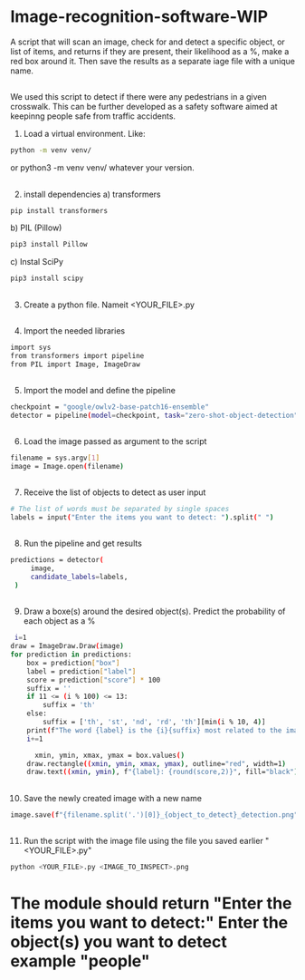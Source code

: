 # Image-recognition-software-WIP
A script that will scan an image, check for and detect a specific object, or list of items, and returns if they are present, their likelihood as a %, make a red box around it. Then save the results as a separate iage file with a unique name.
##
We used this script to detect if there were any pedestrians in a given crosswalk. This can be further developed as a safety software aimed at keepinng people safe from traffic accidents.

1) Load a virtual environment. Like:
```bash
python -m venv venv/
``` 
or python3 -m venv venv/
whatever your version.
##

2) install dependencies
a) transformers
```bash
pip install transformers
```
b) PIL (Pillow)
```bash
pip3 install Pillow
```
c) Instal SciPy
```bash
pip3 install scipy
```
##
3) Create a python file. Nameit <YOUR_FILE>.py
 
##
4) Import the needed libraries
```bash
import sys
from transformers import pipeline
from PIL import Image, ImageDraw
```
##
5) Import the model and define the pipeline
```bash
checkpoint = "google/owlv2-base-patch16-ensemble"
detector = pipeline(model=checkpoint, task="zero-shot-object-detection")
```
##
6) Load the image passed as argument to the script
```bash
filename = sys.argv[1]
image = Image.open(filename)
```
##
7) Receive the list of objects to detect as user input
```bash
# The list of words must be separated by single spaces
labels = input("Enter the items you want to detect: ").split(" ")
```
##
8) Run the pipeline and get results
```bash
predictions = detector(
     image,
     candidate_labels=labels,
 )
```
##
9) Draw a boxe(s) around the desired object(s). Predict the probability of each object as a %
```bash
 i=1
draw = ImageDraw.Draw(image)
for prediction in predictions:
    box = prediction["box"]
    label = prediction["label"]
    score = prediction["score"] * 100
    suffix = ''
    if 11 <= (i % 100) <= 13:
        suffix = 'th'
    else:
        suffix = ['th', 'st', 'nd', 'rd', 'th'][min(i % 10, 4)]
    print(f"The word {label} is the {i}{suffix} most related to the image with a confidence of {score:.2f}%")
    i+=1

      xmin, ymin, xmax, ymax = box.values()
    draw.rectangle((xmin, ymin, xmax, ymax), outline="red", width=1)
    draw.text((xmin, ymin), f"{label}: {round(score,2)}", fill="black")
```
##
10) Save the newly created image with a new name
```bash
image.save(f"{filename.split('.')[0]}_{object_to_detect}_detection.png")
```
##
11) Run the script with the image file using the file you saved earlier "<YOUR_FILE>.py"
```bash
python <YOUR_FILE>.py <IMAGE_TO_INSPECT>.png
```
# The module should return "Enter the items you want to detect:" Enter the object(s) you want to detect example "people"
